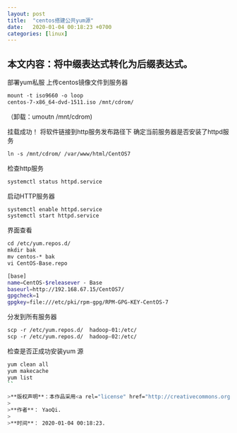 ```yaml
---
layout: post
title:  "centos搭建公共yum源"
date:   2020-01-04 00:18:23 +0700
categories: [linux]
---
```


本文内容：将中缀表达式转化为后缀表达式。
------

部署yum私服
上传centos镜像文件到服务器

```sh
mount -t iso9660 -o loop
centos-7-x86_64-dvd-1511.iso /mnt/cdrom/
```

（卸载：umoutn /mnt/cdrom)

挂载成功！
将软件链接到http服务发布路径下
确定当前服务器是否安装了httpd服务

``` sh 
ln -s /mnt/cdrom/ /var/www/html/CentOS7 
```

检查http服务

``` sh 
systemctl status httpd.service 
```

启动HTTP服务器

``` sh
systemctl enable httpd.service
systemctl start httpd.service
```

界面查看

``` sh
cd /etc/yum.repos.d/
mkdir bak
mv centos-* bak
vi CentOS-Base.repo

[base]
name=CentOS-$releasever - Base
baseurl=http://192.168.67.15/CentOS7/
gpgcheck=1
gpgkey=file:///etc/pki/rpm-gpg/RPM-GPG-KEY-CentOS-7
```

分发到所有服务器

``` sh
scp -r /etc/yum.repos.d/  hadoop-01:/etc/
scp -r /etc/yum.repos.d/  hadoop-02:/etc/
```
检查是否正成功安装yum 源

```sh
yum clean all
yum makecache
yum list
``

>**版权声明**：本作品采用<a rel="license" href="http://creativecommons.org/licenses/by-nc-sa/4.0/">[CC BY-NC-SA 4.0](https://creativecommons.org/licenses/by-nc-sa/4.0/)进行许可，转载请注明出处。
>
>**作者**： YaoQi.
>
>**时间**： 2020-01-04 00:18:23.
